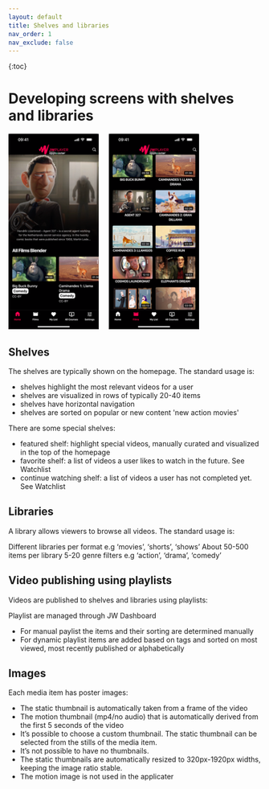 ```yaml
---
layout: default
title: Shelves and libraries
nav_order: 1
nav_exclude: false
---
```

{:toc}

# Developing screens with shelves and libraries 

 <img src="./img/shelves.png" width="180">&nbsp;&nbsp;&nbsp;&nbsp;&nbsp;<img src="./img/library.png" width="180" >
 
## Shelves
The shelves are typically shown on the homepage. The standard usage is:
- shelves highlight the most relevant videos for a user
- shelves are visualized in rows of typically 20-40 items
- shelves have horizontal navigation
- shelves are sorted on popular or new content 'new action movies'

There are some special shelves:
- featured shelf: highlight special videos, manually curated and visualized in the top of the homepage
- favorite shelf: a list of videos a user likes to watch in the future. See Watchlist
- continue watching shelf: a list of videos a user has not completed yet. See Watchlist

## Libraries
A library allows viewers to browse all videos. The standard usage is:

Different libraries per format e.g ‘movies’, ‘shorts’, ‘shows’
About 50-500 items per library
5-20 genre filters e.g ‘action’, ‘drama’, ‘comedy’

## Video publishing using playlists
Videos are published to shelves and libraries using playlists:

Playlist are managed through JW Dashboard
- For manual paylist the items and their sorting are determined manually
- For dynamic playlist items are added based on tags and sorted on most viewed, most recently published or alphabetically

## Images
Each media item has poster images:
- The static thumbnail is automatically taken from a frame of the video
- The motion thumbnail (mp4/no audio) that is automatically derived from the first 5 seconds of the video
- It’s possible to choose a custom thumbnail. The static thumbnail can be selected from the stills of the media item.
- It’s not possible to have no thumbnails.
- The static thumbnails are automatically resized to 320px-1920px widths, keeping the image ratio stable.
- The motion image is not used in the applicater
